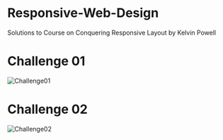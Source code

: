 # Responsive-Web-Design
Solutions to Course on Conquering Responsive Layout by Kelvin Powell

# Challenge 01
![Challenge01](https://user-images.githubusercontent.com/112786435/190066268-fe8b7f65-4b19-45e3-81aa-139aa7fa3b98.png)

# Challenge 02
![Challenge02](https://user-images.githubusercontent.com/112786435/190066491-01a5c2fe-d860-48d7-bf55-f2e1c1aeb22c.png)
